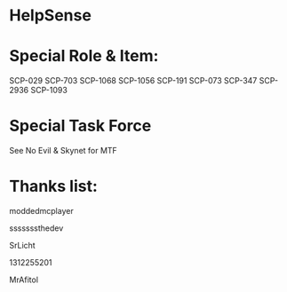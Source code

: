 # HelpSense

# Special Role & Item:

SCP-029 SCP-703 SCP-1068 SCP-1056 SCP-191 SCP-073 SCP-347 SCP-2936 SCP-1093

# Special Task Force

See No Evil & Skynet for MTF

# Thanks list:

moddedmcplayer

sssssssthedev

SrLicht

1312255201

MrAfitol
